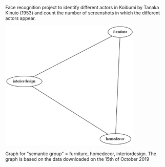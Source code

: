 Face recognition project to identify different actors in Koibumi by Tanaka Kinuio (1953) and count the number of screenshots in which the different actors appear.

<img src="https://github.com/ecancellieri/My_twitter_apps/blob/master/creating_semantic_group/graph_0.1.png" width="400">
<p>
Graph for "semantic group" = furniture, homedecor, interiordesign. The graph is based on the data downloaded on the 15th of October 2019
<p>
